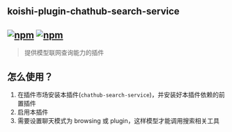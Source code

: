 ## koishi-plugin-chathub-search-service

## [![npm](https://img.shields.io/npm/v/@dingyi222666/koishi-plugin-chathub-search-service)](https://www.npmjs.com/package/@dingyi222666/koishi-plugin-chathub-search-service) [![npm](https://img.shields.io/npm/dt/@dingyi222666/koishi-plugin-chathub-search-service)](https://www.npmjs.com/package//@dingyi222666/koishi-plugin-chathub-search-service)

> 提供模型联网查询能力的插件

## 怎么使用？

1. 在插件市场安装本插件(`chathub-search-service`)，并安装好本插件依赖的前置插件
2. 启用本插件
3. 需要设置聊天模式为 browsing 或 plugin，这样模型才能调用搜索相关工具